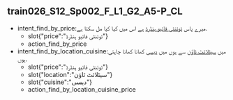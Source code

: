 ## train026_S12_Sp002_F_L1_G2_A5-P_CL
* intent_find_by_price:میرے پاس [ٹوئنٹی فائیو ہنڈرڈ](price) ہے اس میں کیا کیا مل سکتا ہے.
	- slot{"price":"ٹوئنٹی فائیو ہنڈرڈ"}
	- action_find_by_price
* intent_find_by_location_cuisine:میں [سیٹلائٹ ٹاؤن](location) سے ہوں میں [دیسی](cuisine) کھانا کھانا چاہتی ہوں.
	- slot{"price":"ٹوئنٹی فائیو ہنڈرڈ"}
	- slot{"location":"سیٹلائٹ ٹاؤن"}
	- slot{"cuisine":"دیسی"}
	- action_find_by_location_cuisine_price